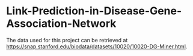 # Link-Prediction-in-Disease-Gene-Association-Network

The data used for this project can be retrieved at https://snap.stanford.edu/biodata/datasets/10020/10020-DG-Miner.html.
